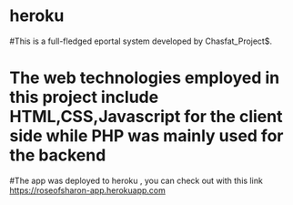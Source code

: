 # heroku
#This is a full-fledged eportal system developed by Chasfat_Project$. 
# The web technologies employed in this project include HTML,CSS,Javascript for the client side while PHP was mainly used for the backend 
#The app was deployed to heroku , you can check out with this link https://roseofsharon-app.herokuapp.com 


